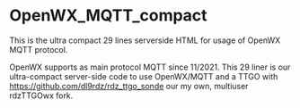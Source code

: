 # OpenWX_MQTT_compact

This is the ultra compact 29 lines serverside HTML for usage of OpenWX MQTT protocol.

OpenWX supports as main protocol MQTT since 11/2021. This 29 liner is our ultra-compact server-side code to use OpenWX/MQTT and a TTGO with https://github.com/dl9rdz/rdz_ttgo_sonde our my own, multiuser rdzTTGOwx fork.
